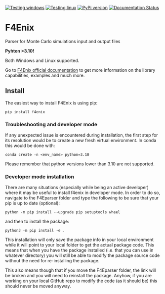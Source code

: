 [![Testing windows](https://github.com/Radiation-Transport/F4Enix/actions/workflows/AutomatedTests_win.yml/badge.svg?branch=main)](https://github.com/Radiation-Transport/F4Enix/actions/workflows/AutomatedTests_win.yml)
[![Testing linux](https://github.com/Radiation-Transport/F4Enix/actions/workflows/AutomatedTests_linux.yml/badge.svg?branch=main)](https://github.com/Radiation-Transport/F4Enix/actions/workflows/AutomatedTests_linux.yml)
[![PyPi version](https://badgen.net/pypi/v/f4enix/)](https://pypi.org/project/f4enix)
[![Documentation Status](https://readthedocs.org/projects/f4enix/badge/?version=latest)](https://f4enix.readthedocs.io/en/latest/?badge=latest)

# F4Enix
Parser for Monte Carlo simulations input and output files

**Pyhton >3.10!**

Both Windows and Linux supported.

Go to [F4Enix official documentation](https://f4enix.readthedocs.io/en/latest/) to get
more information on the library capabilities, examples and much more.

## Install
The easiest way to install F4Enix is using pip:

```
pip install f4enix
```

### Troubleshooting and developer mode
If any unexpected issue is encountered during installation, the first step for
its resolution would be to create a new fresh virtual environment.
In conda this would be done with:
```
conda create -n <env_name> python=3.10
```
Please remember that python versions lower than 3.10 are not supported.

### Developer mode installation
There are many situations (especially while being an active developer) where it may be useful to install f4enix in developer mode. In order to do so, navigate to the
F4Eparser folder and type the following to be sure that your pip is
up to date (optional):
```
python -m pip install --upgrade pip setuptools wheel
```
and then to install the package:
```
python3 -m pip install -e .
```

This installation will only save the package info in your local environment
while it will point to your local folder to get the actual package code.
This means that when you have the package installed (i.e. that you can
use in whatever directory) you will still be able to modify the package
source code without the need for re-installing the package.

This also means though that if you move the F4Eparser folder, the link will
be broken and you will need to reinstall the package. Anyhow, if you are
working on your local GitHub repo to modify the code (as it should be) this
should never be moved anyway.